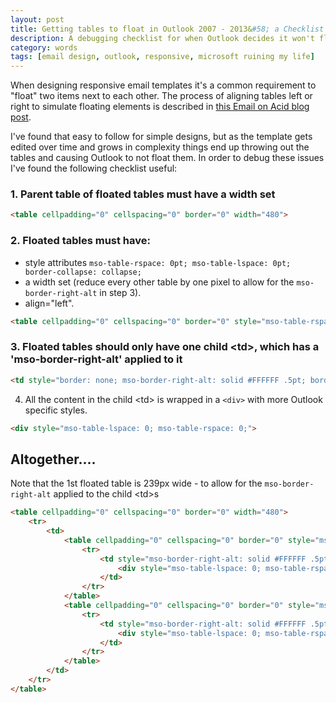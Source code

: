 ```yaml
---
layout: post
title: Getting tables to float in Outlook 2007 - 2013&#58; a Checklist
description: A debugging checklist for when Outlook decides it won't float your tables in responsive email designs.
category: words
tags: [email design, outlook, responsive, microsoft ruining my life]
---
```


When designing responsive email templates it's a common requirement to "float" two items next to each other. The process of aligning tables left or right to simulate floating elements is described in [this Email on Acid blog post](http://www.emailonacid.com/blog/details/C13/removing_unwanted_spacing_or_gaps_between_tables_in_outlook_2007_2010).

<p class="has-pullquote" data-pullquote="as the template grows in complexity things end up causing Outlook to not float them">I've found that easy to follow for simple designs, but as the template gets edited over time and grows in complexity things end up throwing out the tables and causing Outlook to not float them. In order to debug these issues I've found the following checklist useful:</p>

### 1. Parent table of floated tables must have a width set 

``` html
<table cellpadding="0" cellspacing="0" border="0" width="480">
```
	
### 2. Floated tables must have: 

- style attributes `mso-table-rspace: 0pt; mso-table-lspace: 0pt; border-collapse: collapse;`
- a width set (reduce every other table by one pixel to allow for the `mso-border-right-alt` in step 3).
- align="left".

``` html
<table cellpadding="0" cellspacing="0" border="0" style="mso-table-rspace: 0pt; mso-table-lspace: 0pt; border-collapse: collapse;" width="239" align="left">
```

### 3. Floated tables should only have one child &lt;td&gt;, which has a 'mso-border-right-alt' applied to it 

``` html
<td style="border: none; mso-border-right-alt: solid #FFFFFF .5pt; border-collapse: collapse;">
```

4. All the content in the child &lt;td&gt; is wrapped in a `<div>` with more Outlook specific styles.

``` html	
<div style="mso-table-lspace: 0; mso-table-rspace: 0;">
```	
	
## Altogether....

Note that the 1st floated table is 239px wide - to allow for the `mso-border-right-alt` applied to the child &lt;td&gt;s

``` html
<table cellpadding="0" cellspacing="0" border="0" width="480">
	<tr>
		<td>
			<table cellpadding="0" cellspacing="0" border="0" style="mso-table-rspace: 0pt; mso-table-lspace: 0pt; border-collapse: collapse;" width="239" align="left"  bgcolor="#CCCCCC">
				<tr>
					<td style="mso-border-right-alt: solid #FFFFFF .5pt;">
						<div style="mso-table-lspace: 0; mso-table-rspace: 0;">Left content</div>
					</td>
				</tr>
			</table>
			<table cellpadding="0" cellspacing="0" border="0" style="mso-table-rspace: 0pt; mso-table-lspace: 0pt; border-collapse: collapse;" width="240" align="left"  bgcolor="#999999">
				<tr>
					<td style="mso-border-right-alt: solid #FFFFFF .5pt;">
						<div style="mso-table-lspace: 0; mso-table-rspace: 0;">Right content</div>
					</td>
				</tr>
			</table>
		</td>
	</tr>
</table>
```


